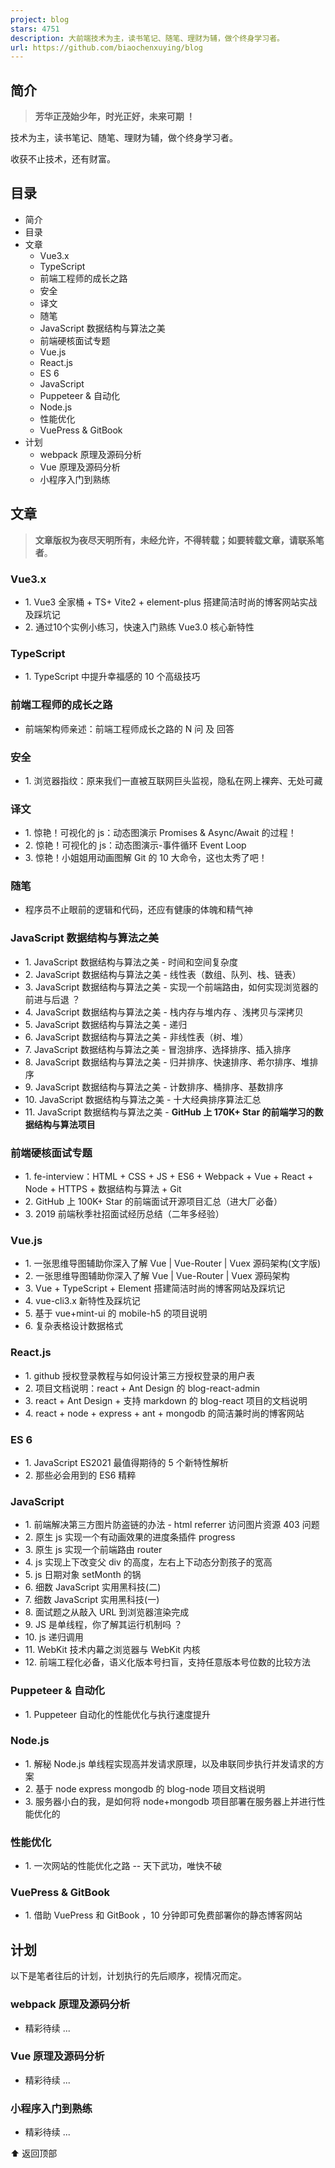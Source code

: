 ```yaml
---
project: blog
stars: 4751
description: 大前端技术为主，读书笔记、随笔、理财为辅，做个终身学习者。
url: https://github.com/biaochenxuying/blog
---
```


简介
--

> **芳华正茂始少年，时光正好，未来可期 ！**

技术为主，读书笔记、随笔、理财为辅，做个终身学习者。

收获不止技术，还有财富。

目录
--

-   简介
-   目录
-   文章
    -   Vue3.x
    -   TypeScript
    -   前端工程师的成长之路
    -   安全
    -   译文
    -   随笔
    -   JavaScript 数据结构与算法之美
    -   前端硬核面试专题
    -   Vue.js
    -   React.js
    -   ES 6
    -   JavaScript
    -   Puppeteer & 自动化
    -   Node.js
    -   性能优化
    -   VuePress & GitBook
-   计划
    -   webpack 原理及源码分析
    -   Vue 原理及源码分析
    -   小程序入门到熟练

文章
--

> **文章版权为夜尽天明所有，未经允许，不得转载；如要转载文章，请联系笔者**。

### Vue3.x

-   1\. Vue3 全家桶 + TS+ Vite2 + element-plus 搭建简洁时尚的博客网站实战及踩坑记
-   2\. 通过10个实例小练习，快速入门熟练 Vue3.0 核心新特性

### TypeScript

-   1\. TypeScript 中提升幸福感的 10 个高级技巧

### 前端工程师的成长之路

-   前端架构师亲述：前端工程师成长之路的 N 问 及 回答

### 安全

-   1\. 浏览器指纹：原来我们一直被互联网巨头监视，隐私在网上裸奔、无处可藏

### 译文

-   1\. 惊艳！可视化的 js：动态图演示 Promises & Async/Await 的过程！
-   2\. 惊艳！可视化的 js：动态图演示-事件循环 Event Loop
-   3\. 惊艳！小姐姐用动画图解 Git 的 10 大命令，这也太秀了吧！

### 随笔

-   程序员不止眼前的逻辑和代码，还应有健康的体魄和精气神

### JavaScript 数据结构与算法之美

-   1\. JavaScript 数据结构与算法之美 - 时间和空间复杂度
-   2\. JavaScript 数据结构与算法之美 - 线性表（数组、队列、栈、链表）
-   3\. JavaScript 数据结构与算法之美 - 实现一个前端路由，如何实现浏览器的前进与后退 ？
-   4\. JavaScript 数据结构与算法之美 - 栈内存与堆内存 、浅拷贝与深拷贝
-   5\. JavaScript 数据结构与算法之美 - 递归
-   6\. JavaScript 数据结构与算法之美 - 非线性表（树、堆）
-   7\. JavaScript 数据结构与算法之美 - 冒泡排序、选择排序、插入排序
-   8\. JavaScript 数据结构与算法之美 - 归并排序、快速排序、希尔排序、堆排序
-   9\. JavaScript 数据结构与算法之美 - 计数排序、桶排序、基数排序
-   10\. JavaScript 数据结构与算法之美 - 十大经典排序算法汇总
-   11\. JavaScript 数据结构与算法之美 - **GitHub 上 170K+ Star 的前端学习的数据结构与算法项目**

### 前端硬核面试专题

-   1\. fe-interview：HTML + CSS + JS + ES6 + Webpack + Vue + React + Node + HTTPS + 数据结构与算法 + Git
-   2\. GitHub 上 100K+ Star 的前端面试开源项目汇总（进大厂必备）
-   3\. 2019 前端秋季社招面试经历总结（二年多经验）

### Vue.js

-   1\. 一张思维导图辅助你深入了解 Vue | Vue-Router | Vuex 源码架构(文字版)
-   2\. 一张思维导图辅助你深入了解 Vue | Vue-Router | Vuex 源码架构
-   3\. Vue + TypeScript + Element 搭建简洁时尚的博客网站及踩坑记
-   4\. vue-cli3.x 新特性及踩坑记
-   5\. 基于 vue+mint-ui 的 mobile-h5 的项目说明
-   6\. 复杂表格设计数据格式

### React.js

-   1\. github 授权登录教程与如何设计第三方授权登录的用户表
-   2\. 项目文档说明：react + Ant Design 的 blog-react-admin
-   3\. react + Ant Design + 支持 markdown 的 blog-react 项目的文档说明
-   4\. react + node + express + ant + mongodb 的简洁兼时尚的博客网站

### ES 6

-   1\. JavaScript ES2021 最值得期待的 5 个新特性解析
-   2\. 那些必会用到的 ES6 精粹

### JavaScript

-   1\. 前端解决第三方图片防盗链的办法 - html referrer 访问图片资源 403 问题
-   2\. 原生 js 实现一个有动画效果的进度条插件 progress
-   3\. 原生 js 实现一个前端路由 router
-   4\. js 实现上下改变父 div 的高度，左右上下动态分割孩子的宽高
-   5\. js 日期对象 setMonth 的锅
-   6\. 细数 JavaScript 实用黑科技(二)
-   7\. 细数 JavaScript 实用黑科技(一)
-   8\. 面试题之从敲入 URL 到浏览器渲染完成
-   9\. JS 是单线程，你了解其运行机制吗 ？
-   10\. js 递归调用
-   11\. WebKit 技术内幕之浏览器与 WebKit 内核
-   12\. 前端工程化必备，语义化版本号扫盲，支持任意版本号位数的比较方法

### Puppeteer & 自动化

-   1\. Puppeteer 自动化的性能优化与执行速度提升

### Node.js

-   1\. 解秘 Node.js 单线程实现高并发请求原理，以及串联同步执行并发请求的方案
-   2\. 基于 node express mongodb 的 blog-node 项目文档说明
-   3\. 服务器小白的我，是如何将 node+mongodb 项目部署在服务器上并进行性能优化的

### 性能优化

-   1\. 一次网站的性能优化之路 -- 天下武功，唯快不破

### VuePress & GitBook

-   1\. 借助 VuePress 和 GitBook ，10 分钟即可免费部署你的静态博客网站

计划
--

以下是笔者往后的计划，计划执行的先后顺序，视情况而定。

### webpack 原理及源码分析

-   精彩待续 ...

### Vue 原理及源码分析

-   精彩待续 ...

### 小程序入门到熟练

-   精彩待续 ...

⬆️ 返回顶部
